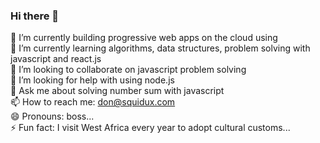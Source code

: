 ### Hi there 👋

🔭 I’m currently building progressive web apps on the cloud using  </br>
🌱 I’m currently learning algorithms, data structures, problem solving with javascript and react.js</br>
👯 I’m looking to collaborate on javascript problem solving</br>
🤔 I’m looking for help with using node.js </br>
💬 Ask me about solving number sum with javascript </br>
📫 How to reach me: don@squidux.com </br>
😄 Pronouns: boss...</br>
⚡ Fun fact: I visit West Africa every year to adopt cultural customs...</br>
